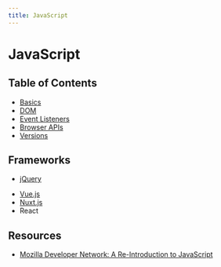 ```yaml
---
title: JavaScript
---
```


# JavaScript

<section>

## Table of Contents
* [Basics](basics)
* [DOM](dom)
* [Event Listeners](events)
* [Browser APIs](apis)
* [Versions](es-versions)

## Frameworks
* [jQuery](library-jquery)
<!--* [jQuery vs. Vanilla JavaScript](jquery-vs-vanilla)-->
* [Vue.js](library-vue)
* [Nuxt.js](library-nuxt)
* React

## Resources
- [Mozilla Developer Network: A Re-Introduction to JavaScript](https://developer.mozilla.org/en-US/docs/Web/JavaScript/A_re-introduction_to_JavaScript)

</section>
